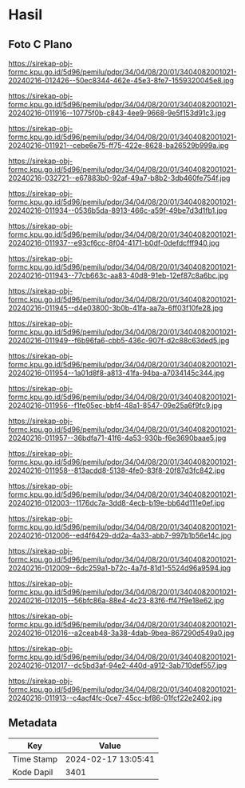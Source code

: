# Hasil

## Foto C Plano

https://sirekap-obj-formc.kpu.go.id/5d96/pemilu/pdpr/34/04/08/20/01/3404082001021-20240216-012426--50ec8344-462e-45e3-8fe7-1559320045e8.jpg

https://sirekap-obj-formc.kpu.go.id/5d96/pemilu/pdpr/34/04/08/20/01/3404082001021-20240216-011916--10775f0b-c843-4ee9-9668-9e5f153d91c3.jpg

https://sirekap-obj-formc.kpu.go.id/5d96/pemilu/pdpr/34/04/08/20/01/3404082001021-20240216-011921--cebe6e75-ff75-422e-8628-ba26529b999a.jpg

https://sirekap-obj-formc.kpu.go.id/5d96/pemilu/pdpr/34/04/08/20/01/3404082001021-20240216-032721--e67883b0-92af-49a7-b8b2-3db460fe754f.jpg

https://sirekap-obj-formc.kpu.go.id/5d96/pemilu/pdpr/34/04/08/20/01/3404082001021-20240216-011934--0536b5da-8913-466c-a59f-49be7d3d1fb1.jpg

https://sirekap-obj-formc.kpu.go.id/5d96/pemilu/pdpr/34/04/08/20/01/3404082001021-20240216-011937--e93cf6cc-8f04-4171-b0df-0defdcfff940.jpg

https://sirekap-obj-formc.kpu.go.id/5d96/pemilu/pdpr/34/04/08/20/01/3404082001021-20240216-011943--77cb663c-aa83-40d8-91eb-12ef87c8a6bc.jpg

https://sirekap-obj-formc.kpu.go.id/5d96/pemilu/pdpr/34/04/08/20/01/3404082001021-20240216-011945--d4e03800-3b0b-41fa-aa7a-6ff03f10fe28.jpg

https://sirekap-obj-formc.kpu.go.id/5d96/pemilu/pdpr/34/04/08/20/01/3404082001021-20240216-011949--f6b96fa6-cbb5-436c-907f-d2c88c63ded5.jpg

https://sirekap-obj-formc.kpu.go.id/5d96/pemilu/pdpr/34/04/08/20/01/3404082001021-20240216-011954--1a01d8f8-a813-41fa-94ba-a7034145c344.jpg

https://sirekap-obj-formc.kpu.go.id/5d96/pemilu/pdpr/34/04/08/20/01/3404082001021-20240216-011956--f1fe05ec-bbf4-48a1-8547-09e25a6f9fc9.jpg

https://sirekap-obj-formc.kpu.go.id/5d96/pemilu/pdpr/34/04/08/20/01/3404082001021-20240216-011957--36bdfa71-41f6-4a53-930b-f6e3690baae5.jpg

https://sirekap-obj-formc.kpu.go.id/5d96/pemilu/pdpr/34/04/08/20/01/3404082001021-20240216-011958--813acdd8-5138-4fe0-83f8-20f87d3fc842.jpg

https://sirekap-obj-formc.kpu.go.id/5d96/pemilu/pdpr/34/04/08/20/01/3404082001021-20240216-012003--1176dc7a-3dd8-4ecb-b19e-bb64d111e0ef.jpg

https://sirekap-obj-formc.kpu.go.id/5d96/pemilu/pdpr/34/04/08/20/01/3404082001021-20240216-012006--ed4f6429-dd2a-4a33-abb7-997b1b56e14c.jpg

https://sirekap-obj-formc.kpu.go.id/5d96/pemilu/pdpr/34/04/08/20/01/3404082001021-20240216-012009--6dc259a1-b72c-4a7d-81d1-5524d96a9594.jpg

https://sirekap-obj-formc.kpu.go.id/5d96/pemilu/pdpr/34/04/08/20/01/3404082001021-20240216-012015--56bfc86a-88e4-4c23-83f6-ff47f9e18e62.jpg

https://sirekap-obj-formc.kpu.go.id/5d96/pemilu/pdpr/34/04/08/20/01/3404082001021-20240216-012016--a2ceab48-3a38-4dab-9bea-867290d549a0.jpg

https://sirekap-obj-formc.kpu.go.id/5d96/pemilu/pdpr/34/04/08/20/01/3404082001021-20240216-012017--dc5bd3af-94e2-440d-a912-3ab710def557.jpg

https://sirekap-obj-formc.kpu.go.id/5d96/pemilu/pdpr/34/04/08/20/01/3404082001021-20240216-011913--c4acf4fc-0ce7-45cc-bf86-01fcf22e2402.jpg


## Metadata

| Key        | Value               |
| ---------- | ------------------- |
| Time Stamp | 2024-02-17 13:05:41 |
| Kode Dapil | 3401                |



